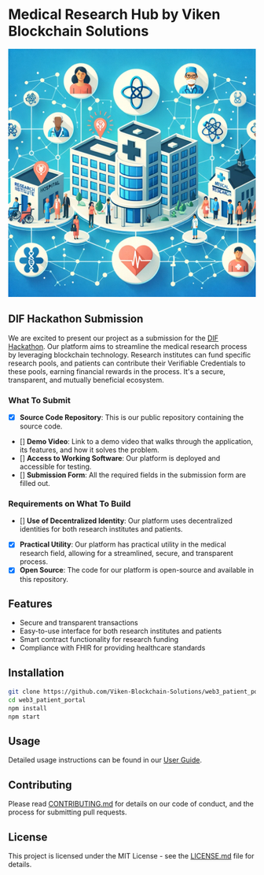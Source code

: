 # Medical Research Hub by Viken Blockchain Solutions

![vbs-medical-research-hub](/frontend/src/public/assets/images/vbs-medical-research-hub.png)

## DIF Hackathon Submission

We are excited to present our project as a submission for the [DIF Hackathon](https://difhackathon.devpost.com/). Our platform aims to streamline the medical research process by leveraging blockchain technology. Research institutes can fund specific research pools, and patients can contribute their Verifiable Credentials to these pools, earning financial rewards in the process. It's a secure, transparent, and mutually beneficial ecosystem.

### What To Submit

- [x] **Source Code Repository**: This is our public repository containing the source code.
- [] **Demo Video**: Link to a demo video that walks through the application, its features, and how it solves the problem.
- [] **Access to Working Software**: Our platform is deployed and accessible for testing.
- [] **Submission Form**: All the required fields in the submission form are filled out.

### Requirements on What To Build

- [] **Use of Decentralized Identity**: Our platform uses decentralized identities for both research institutes and patients.
- [x] **Practical Utility**: Our platform has practical utility in the medical research field, allowing for a streamlined, secure, and transparent process.
- [x] **Open Source**: The code for our platform is open-source and available in this repository.

## Features

- Secure and transparent transactions
- Easy-to-use interface for both research institutes and patients
- Smart contract functionality for research funding
- Compliance with FHIR for providing healthcare standards

## Installation

```bash
git clone https://github.com/Viken-Blockchain-Solutions/web3_patient_portal.git
cd web3_patient_portal
npm install
npm start
```

## Usage

Detailed usage instructions can be found in our [User Guide](LINK_TO_USER_GUIDE).

## Contributing

Please read [CONTRIBUTING.md](CONTRIBUTING.md) for details on our code of conduct, and the process for submitting pull requests.

## License

This project is licensed under the MIT License - see the [LICENSE.md](LICENSE.md) file for details.

